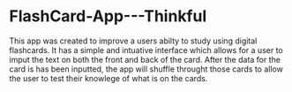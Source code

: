 # FlashCard-App---Thinkful

This app was created to improve a users abilty to study using digital flashcards.
It has a simple and intuative interface which allows for a user to imput the text on both the front and back of the card.
After the data for the card is has been inputted, the app will shuffle throught those cards to allow the user to test their knowlege of what is on the cards.
